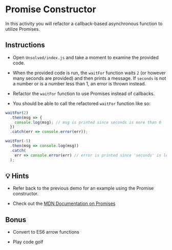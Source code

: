 # Promise Constructor

In this activity you will refactor a callback-based asynchronous function to utilize Promises.

## Instructions

- Open `Unsolved/index.js` and take a moment to examine the provided code.

- When the provided code is run, the `waitFor` function waits `2` (or however many seconds are provided) and then prints a message. If `seconds` is not a number or is a number less than 1, an error is thrown instead.

- Refactor the `waitFor` function to use Promises instead of callbacks.

- You should be able to call the refactored `waitFor` function like so:

```js
waitFor(2)
  .then(msg => {
    console.log(msg); // msg is printed since seconds is more than 0
  })
  .catch(err => console.error(err));

waitFor(-5)
  .then(msg => console.log(msg))
  .catch(
    err => console.error(err) // error is printed since 'seconds' is less than 1
  );
```

## 💡 Hints

- Refer back to the previous demo for an example using the Promise constructor.

- Check out the [MDN Documentation on Promises](https://developer.mozilla.org/en-US/docs/Web/JavaScript/Reference/Global_Objects/Promise)

## Bonus

- Convert to ES6 arrow functions

- Play code golf

